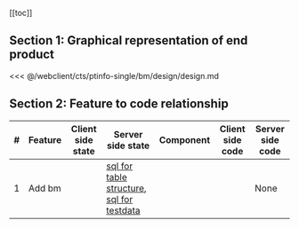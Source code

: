 [[toc]]

## Section 1: Graphical representation of end product

<<< @/webclient/cts/ptinfo-single/bm/design/design.md

## Section 2: Feature to code relationship

| #   | Feature | Client side state | Server side state                                                                                                                                                                                                                                                                                              | Component | Client side code | Server side code |
| --- | ------- | ----------------- | -------------------------------------------------------------------------------------------------------------------------------------------------------------------------------------------------------------------------------------------------------------------------------------------------------------- | --------- | ---------------- | ---------------- |
| 1   | Add bm  |                   | [sql for table structure](https://github.com/savantcare/emr/blob/master/webclient/cts/ptinfo-single/bm/db/structure/sc_bm/structure-gen-on-2020-07-02.sql), [sql for testdata](https://github.com/savantcare/emr/blob/master/webclient/cts/ptinfo-single/bm/db/structure/sc_bm/testdata-gen-on-2020-07-02.sql) |           |                  | None             |
